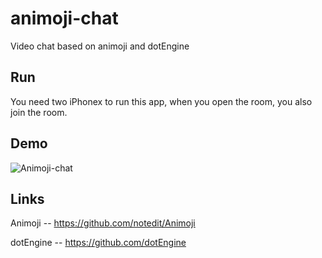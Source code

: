 # animoji-chat

Video chat based on animoji and dotEngine


## Run  

You need two iPhonex to run this app, when you open the room, you also join the room.


## Demo


![Animoji-chat](https://raw.githubusercontent.com/dotEngine/animoji-chat/master/animoji.gif)


## Links

Animoji -- <https://github.com/notedit/Animoji>

dotEngine -- <https://github.com/dotEngine>


